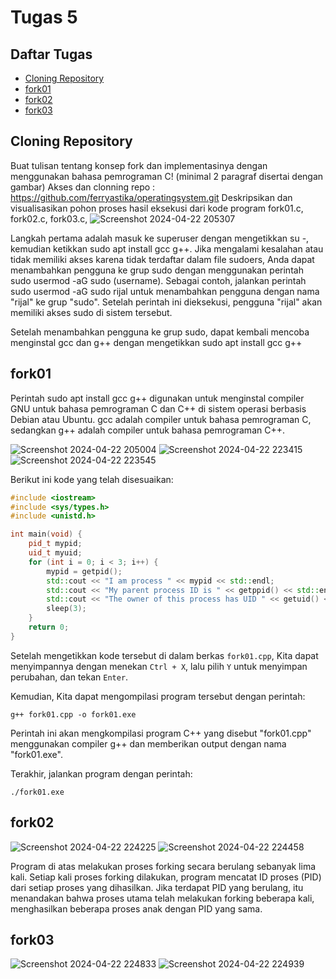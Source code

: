 # Tugas 5

## Daftar Tugas
- [Cloning Repository](https://github.com/zakwanaraffi/SysOP24-3123521030/tree/main/Tugas%205#cloning-repository)
- [fork01](https://github.com/zakwanaraffi/SysOP24-3123521030/tree/main/Tugas%205#fork01)
- [fork02](https://github.com/zakwanaraffi/SysOP24-3123521030/tree/main/Tugas%205#fork02)
- [fork03](https://github.com/zakwanaraffi/SysOP24-3123521030/tree/main/Tugas%205#fork03)

## Cloning Repository
Buat tulisan tentang konsep fork dan implementasinya dengan menggunakan bahasa pemrograman C! (minimal 2 paragraf disertai dengan gambar)
Akses dan clonning repo : https://github.com/ferryastika/operatingsystem.git
Deskripsikan dan visualisasikan pohon proses hasil eksekusi dari kode program fork01.c, fork02.c, fork03.c,
![Screenshot 2024-04-22 205307](https://github.com/rijalabbd/SysOP24-3123521019/assets/141767343/e72b84e4-2c31-4f1b-b4a5-097f5ca3da47)

Langkah pertama adalah masuk ke superuser dengan mengetikkan su -, kemudian ketikkan sudo apt install gcc g++. Jika mengalami kesalahan atau tidak memiliki akses karena tidak terdaftar dalam file sudoers, Anda dapat menambahkan pengguna ke grup sudo dengan menggunakan perintah sudo usermod -aG sudo (username). Sebagai contoh, jalankan perintah sudo usermod -aG sudo rijal untuk menambahkan pengguna dengan nama "rijal" ke grup "sudo". Setelah perintah ini dieksekusi, pengguna "rijal" akan memiliki akses sudo di sistem tersebut. 

Setelah menambahkan pengguna ke grup sudo, dapat kembali mencoba menginstal gcc dan g++ dengan mengetikkan sudo apt install gcc g++
## fork01
Perintah sudo apt install gcc g++ digunakan untuk menginstal compiler GNU untuk bahasa pemrograman C dan C++ di sistem operasi berbasis Debian atau Ubuntu. gcc adalah compiler untuk bahasa pemrograman C, sedangkan g++ adalah compiler untuk bahasa pemrograman C++.

![Screenshot 2024-04-22 205004](https://github.com/rijalabbd/SysOP24-3123521019/assets/141767343/0c81b619-20f9-473e-945c-a41ecbdff6e7)
![Screenshot 2024-04-22 223415](https://github.com/rijalabbd/SysOP24-3123521019/assets/141767343/838ba305-1f19-43de-8118-af559820e10b)
![Screenshot 2024-04-22 223545](https://github.com/rijalabbd/SysOP24-3123521019/assets/141767343/4bb3efb2-d4e6-47a4-9ca1-8b2c5e6635bc)


Berikut ini kode yang telah disesuaikan:

```cpp
#include <iostream>
#include <sys/types.h>
#include <unistd.h>

int main(void) {
    pid_t mypid;
    uid_t myuid;
    for (int i = 0; i < 3; i++) {
        mypid = getpid();
        std::cout << "I am process " << mypid << std::endl;
        std::cout << "My parent process ID is " << getppid() << std::endl;
        std::cout << "The owner of this process has UID " << getuid() << std::endl;
        sleep(3);
    }
    return 0;
}
```

Setelah mengetikkan kode tersebut di dalam berkas `fork01.cpp`, Kita dapat menyimpannya dengan menekan `Ctrl + X`, lalu pilih `Y` untuk menyimpan perubahan, dan tekan `Enter`.

Kemudian, Kita dapat mengompilasi program tersebut dengan perintah:

```
g++ fork01.cpp -o fork01.exe
```

Perintah ini akan mengkompilasi program C++ yang disebut "fork01.cpp" menggunakan compiler g++ dan memberikan output dengan nama "fork01.exe".

Terakhir, jalankan program dengan perintah:

```
./fork01.exe
```
## fork02
![Screenshot 2024-04-22 224225](https://github.com/rijalabbd/SysOP24-3123521019/assets/141767343/e9fdb3de-1df5-45ee-8e24-e564c70577c0)
![Screenshot 2024-04-22 224458](https://github.com/rijalabbd/SysOP24-3123521019/assets/141767343/b6a056b0-9070-4b79-a766-8b5efbc0c228)

Program di atas melakukan proses forking secara berulang sebanyak lima kali. Setiap kali proses forking dilakukan, program mencatat ID proses (PID) dari setiap proses yang dihasilkan. Jika terdapat PID yang berulang, itu menandakan bahwa proses utama telah melakukan forking beberapa kali, menghasilkan beberapa proses anak dengan PID yang sama.

## fork03
![Screenshot 2024-04-22 224833](https://github.com/rijalabbd/SysOP24-3123521019/assets/141767343/8a8531ea-058a-4429-bbe0-845ae24a016e)
![Screenshot 2024-04-22 224939](https://github.com/rijalabbd/SysOP24-3123521019/assets/141767343/9f4f7b90-22e7-431d-9f1f-e569742da3fd)



